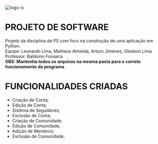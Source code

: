 ![logo-ic](https://github.com/gledlima/ProjetoPOO_2023.1/assets/130298928/8826dd97-dc76-4ecb-8834-b6020e05624f)

<h1 align="left"> PROJETO DE SOFTWARE </h1>
Projeto da disciplina de PS com foco na construção de uma aplicação em Python.<br />
Equipe: Leonardo Lima, Matheus Almeida, Arturo Jimenez, Gledson Lima<br />
Professor: Baldoino Fonseca<br />
<b>OBS: Mantenha todos os arquivos na mesma pasta para o correto funcionamento do programa</b><br />

<h1 align="left"> FUNCIONALIDADES CRIADAS </h1>

  - Criação de Conta;
  - Edição de Conta;
  - Sistema de Seguidores;
  - Exclusão de Conta;
  - Criação de Comunidade;
  - Edição de Comunidade;
  - Adição de Membros;
  - Exclusão de Comunidade;
